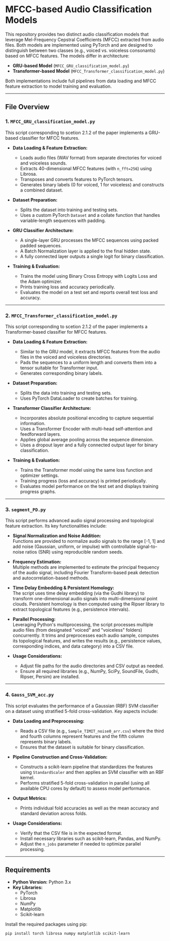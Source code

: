 # MFCC-based Audio Classification Models

This repository provides two distinct audio classification models that leverage Mel-Frequency Cepstral Coefficients (MFCC) extracted from audio files. Both models are implemented using PyTorch and are designed to distinguish between two classes (e.g., voiced vs. voiceless consonants) based on MFCC features. The models differ in architecture:

- **GRU-based Model** (`MFCC_GRU_classification_model.py`)
- **Transformer-based Model** (`MFCC_Transformer_classification_model.py`)

Both implementations include full pipelines from data loading and MFCC feature extraction to model training and evaluation.

---

## File Overview

### 1. `MFCC_GRU_classification_model.py`  
This script corresponding to scetion 2.1.2 of the paper implements a GRU-based classifier for MFCC features.

- **Data Loading & Feature Extraction:**  
  - Loads audio files (WAV format) from separate directories for voiced and voiceless sounds.
  - Extracts 40-dimensional MFCC features (with `n_fft=256`) using Librosa.
  - Transposes and converts features to PyTorch tensors.
  - Generates binary labels (0 for voiced, 1 for voiceless) and constructs a combined dataset.

- **Dataset Preparation:**  
  - Splits the dataset into training and testing sets.
  - Uses a custom PyTorch `Dataset` and a collate function that handles variable-length sequences with padding.

- **GRU Classifier Architecture:**  
  - A single-layer GRU processes the MFCC sequences using packed padded sequences.
  - A Batch Normalization layer is applied to the final hidden state.
  - A fully connected layer outputs a single logit for binary classification.

- **Training & Evaluation:**  
  - Trains the model using Binary Cross Entropy with Logits Loss and the Adam optimizer.
  - Prints training loss and accuracy periodically.
  - Evaluates the model on a test set and reports overall test loss and accuracy.


---

### 2. `MFCC_Transformer_classification_model.py`  
This script corresponding to scetion 2.1.2 of the paper implements a Transformer-based classifier for MFCC features.

- **Data Loading & Feature Extraction:**  
  - Similar to the GRU model, it extracts MFCC features from the audio files in the voiced and voiceless directories.
  - Pads the sequences to a uniform length and converts them into a tensor suitable for Transformer input.
  - Generates corresponding binary labels.

- **Dataset Preparation:**  
  - Splits the data into training and testing sets.
  - Uses PyTorch DataLoader to create batches for training.

- **Transformer Classifier Architecture:**  
  - Incorporates absolute positional encoding to capture sequential information.
  - Uses a Transformer Encoder with multi-head self-attention and feedforward layers.
  - Applies global average pooling across the sequence dimension.
  - Uses a dropout layer and a fully connected output layer for binary classification.

- **Training & Evaluation:**  
  - Trains the Transformer model using the same loss function and optimizer settings.
  - Training progress (loss and accuracy) is printed periodically.
  - Evaluates model performance on the test set and displays training progress graphs.


---

### 3. `segment_PD.py`
This script performs advanced audio signal processing and topological feature extraction. Its key functionalities include:

- **Signal Normalization and Noise Addition:**  
  Functions are provided to normalize audio signals to the range [-1, 1] and add noise (Gaussian, uniform, or impulse) with controllable signal-to-noise ratios (SNR) using reproducible random seeds.

- **Frequency Estimation:**  
  Multiple methods are implemented to estimate the principal frequency of the audio signal, including Fourier Transform-based peak detection and autocorrelation-based methods.

- **Time Delay Embedding & Persistent Homology:**  
  The script uses time delay embedding (via the Gudhi library) to transform one-dimensional audio signals into multi-dimensional point clouds. Persistent homology is then computed using the Ripser library to extract topological features (e.g., persistence intervals).

- **Parallel Processing:**  
  Leveraging Python's multiprocessing, the script processes multiple audio files (from designated "voiced" and "voiceless" folders) concurrently. It trims and preprocesses each audio sample, computes its topological features, and writes the results (e.g., persistence values, corresponding indices, and data category) into a CSV file.

- **Usage Considerations:**  
  - Adjust file paths for the audio directories and CSV output as needed.  
  - Ensure all required libraries (e.g., NumPy, SciPy, SoundFile, Gudhi, Ripser, Persim) are installed.

---


### 4. `Gauss_SVM_acc.py`
This script evaluates the performance of a Gaussian (RBF) SVM classifier on a dataset using stratified 5-fold cross-validation. Key aspects include:

- **Data Loading and Preprocessing:**  
  - Reads a CSV file (e.g., `Sample_TIMIT_noise0_arr.csv`) where the third and fourth columns represent features and the fifth column represents binary labels.
  - Ensures that the dataset is suitable for binary classification.

- **Pipeline Construction and Cross-Validation:**  
  - Constructs a scikit-learn pipeline that standardizes the features using `StandardScaler` and then applies an SVM classifier with an RBF kernel.
  - Performs stratified 5-fold cross-validation in parallel (using all available CPU cores by default) to assess model performance.

- **Output Metrics:**  
  - Prints individual fold accuracies as well as the mean accuracy and standard deviation across folds.

- **Usage Considerations:**  
  - Verify that the CSV file is in the expected format.  
  - Install necessary libraries such as scikit-learn, Pandas, and NumPy.
  - Adjust the `n_jobs` parameter if needed to optimize parallel processing.

---

## Requirements

- **Python Version:** Python 3.x  
- **Key Libraries:**  
  - PyTorch  
  - Librosa  
  - NumPy  
  - Matplotlib  
  - Scikit-learn  

Install the required packages using pip:

```bash
pip install torch librosa numpy matplotlib scikit-learn
